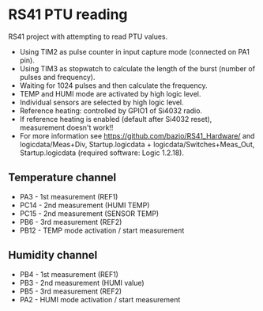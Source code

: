 # RS41 PTU reading

RS41 project with attempting to read PTU values.
* Using TIM2 as pulse counter in input capture mode (connected on PA1 pin).
* Using TIM3 as stopwatch to calculate the length of the burst (number of pulses and frequency).
* Waiting for 1024 pulses and then calculate the frequency.
* TEMP and HUMI mode are activated by high logic level.
* Individual sensors are selected by high logic level.
* Reference heating: controlled by GPIO1 of Si4032 radio.
* If reference heating is enabled (default after Si4032 reset), measurement doesn't work!!
* For more information see https://github.com/bazjo/RS41_Hardware/ and logicdata/Meas+Div, Startup.logicdata + logicdata/Switches+Meas_Out, Startup.logicdata (required software: Logic 1.2.18).

## Temperature channel
* PA3 - 1st measurement (REF1)
* PC14 - 2nd measurement (HUMI TEMP)
* PC15 - 2nd measurement (SENSOR TEMP)
* PB6 - 3rd measurement (REF2)
* PB12 - TEMP mode activation / start measurement

## Humidity channel
* PB4 - 1st measurement (REF1)
* PB3 - 2nd measurement (HUMI value)
* PB5 - 3rd measurement (REF2)
* PA2 - HUMI mode activation / start measurement
